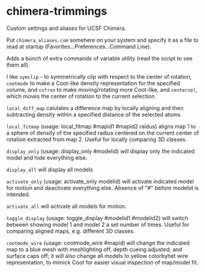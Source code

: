 # chimera-trimmings

Custom settings and aliases for UCSF Chimera.

Put `chimera_aliases.com` somehere on your system and specify it as a file to read at startup (Favorites...Preferences...Command Line).

Adds a bunch of extra commands of variable utility (read the script to see them all).

I like `symclip` - to symmetrically clip with respect to the center of rotation, `cootmode` to make a Coot-like density representation for the specified volume, and `cofron` to make moving/rotating more Coot-like, and `centersel`, which moves the center of rotation to the current selection.

`local_diff_map` calulates a difference map by locally aligning and then subtracting density within a specified distance of the selected atoms.

`local_fitmap` (usage: local_fitmap #mapid1 #mapid2 raidus) aligns map 1 to a sphere of density of the specified radius centered on the current center of rotation extracted from map 2. Useful for locally comparing 3D classes.

`display_only` (usage: display_only #modelid) will display only the indicated model and hide everything else.

`display_all` will display all models

`activate_only` (usage: activate_only modelid) will activate indicated model for motion and deactivate everything else. Absence of "#" before modelid is intended.

`activate_all` will activate all models for motion.

`toggle_display` (usage: toggle_display #modelid1 #modelid2) will switch between showing model 1 and model 2 a set number of times. Useful for comparing aligned maps, e.g. different 3D classes.

`cootmode_wire` (usage: cootmode_wire #mapid) will change the indicated map to a blue mesh with meshlighting off, depth cueing adjusted, and surface caps off; it will also change all models to yellow colorbyhet wire representation, to mimick Coot for easier visual inspection of map/model fit.
